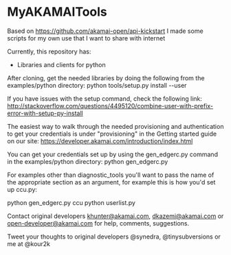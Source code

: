 MyAKAMAITools
=============
Based on https://github.com/akamai-open/api-kickstart I made some scripts for my own use that I
want to share with internet

Currently, this repository has:
* Libraries and clients for python

After cloning, get the needed libraries by doing the following from the examples/python directory:
python tools/setup.py install --user

If you have issues with the setup command, check the following link:
http://stackoverflow.com/questions/4495120/combine-user-with-prefix-error-with-setup-py-install

The easiest way to walk through the needed provisioning and authentication to get your 
credentials is under "provisioning" in the Getting started guide on our site:
https://developer.akamai.com/introduction/index.html

You can get your credentials set up by using the gen_edgerc.py command in the examples/python directory:
python gen_edgerc.py

For examples other than diagnostic_tools you'll want to pass the name of the appropriate section as an
argument, for example this is how you'd set up ccu.py:

python gen_edgerc.py ccu
python userlist.py

Contact original developers khunter@akamai.com, dkazemi@akamai.com or open-developer@akamai.com for help, comments, suggestions.

Tweet your thoughts to original developers @synedra, @tinysubversions or me at @kour2k
